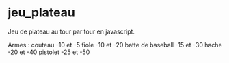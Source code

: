 # jeu_plateau
Jeu de plateau au tour par tour en javascript.

Armes : couteau -10 et -5
        fiole -10 et -20
        batte de baseball -15 et -30
        hache -20 et -40
        pistolet -25 et -50

